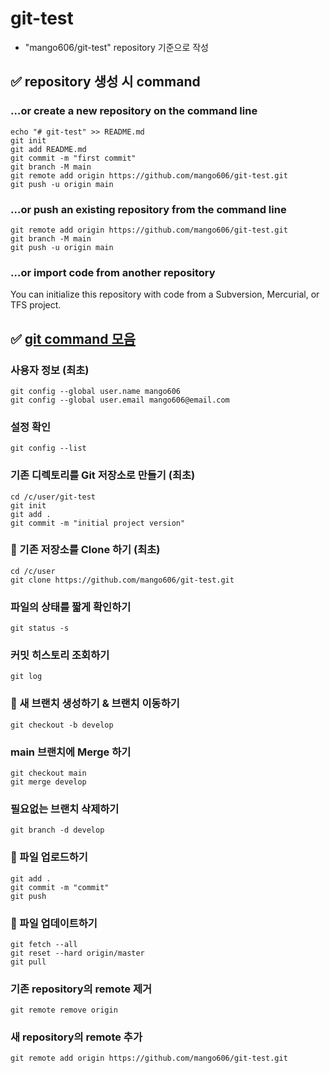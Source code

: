 # git-test
- "mango606/git-test" repository 기준으로 작성
## ✅ repository 생성 시 command
### …or create a new repository on the command line
```
echo "# git-test" >> README.md
git init
git add README.md
git commit -m "first commit"
git branch -M main
git remote add origin https://github.com/mango606/git-test.git
git push -u origin main
```
### …or push an existing repository from the command line
```
git remote add origin https://github.com/mango606/git-test.git
git branch -M main
git push -u origin main
```
### …or import code from another repository
You can initialize this repository with code from a Subversion, Mercurial, or TFS project.

## ✅ [git command 모음](https://git-scm.com/book/en/v2)
### 사용자 정보 (최초)
```
git config --global user.name mango606
git config --global user.email mango606@email.com
```
### 설정 확인
```
git config --list
```
### 기존 디렉토리를 Git 저장소로 만들기 (최초)
```
cd /c/user/git-test
git init
git add .
git commit -m "initial project version"
```
### 📌 기존 저장소를 Clone 하기 (최초)
```
cd /c/user
git clone https://github.com/mango606/git-test.git
```
### 파일의 상태를 짧게 확인하기
```
git status -s
```
### 커밋 히스토리 조회하기
```
git log
```
### 📌 새 브랜치 생성하기 & 브랜치 이동하기
```
git checkout -b develop
```
### main 브랜치에 Merge 하기
```
git checkout main
git merge develop
```
### 필요없는 브랜치 삭제하기
```
git branch -d develop
```
### 📌 파일 업로드하기
```
git add .
git commit -m "commit"
git push
```
### 📌 파일 업데이트하기
```
git fetch --all
git reset --hard origin/master
git pull
```
### 기존 repository의 remote 제거
```
git remote remove origin
```
### 새 repository의 remote 추가
```
git remote add origin https://github.com/mango606/git-test.git
```
